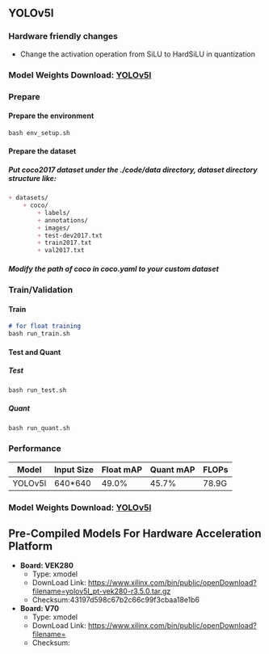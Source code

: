 ## YOLOv5l 

### Hardware friendly changes
- Change the activation operation from SiLU to HardSiLU in quantization

### Model Weights Download: [YOLOv5l](https://www.xilinx.com/bin/public/openDownload?filename=pt_yolov5l_3.5.zip)

### Prepare
#### Prepare the environment
```markdown
bash env_setup.sh
```
#### Prepare the dataset
##### Put coco2017 dataset under the ./code/data directory, dataset directory structure like:
```markdown
+ datasets/
    + coco/
        + labels/
        + annotations/
        + images/
        + test-dev2017.txt 
        + train2017.txt
        + val2017.txt
```
##### Modify the path of coco in coco.yaml to your custom dataset
### Train/Validation
#### Train
```markdown
# for float training
bash run_train.sh 
```
#### Test and Quant
##### Test
```markdown
bash run_test.sh
```
##### Quant
```markdown
bash run_quant.sh
```
### Performance
| Model             | Input Size | Float mAP   | Quant mAP   | FLOPs  |
|-------------------|------------|-------------|-------------|--------|
| YOLOv5l           | 640\*640   | 49.0%       | 45.7%       | 78.9G  |

### Model Weights Download: [YOLOv5l](https://www.xilinx.com/bin/public/openDownload?filename= )

## **Pre-Compiled Models For Hardware Acceleration Platform**

- **Board: VEK280**
  - Type: xmodel
  - DownLoad Link: https://www.xilinx.com/bin/public/openDownload?filename=yolov5l_pt-vek280-r3.5.0.tar.gz
  - Checksum:43197d598c67b2c66c99f3cbaa18e1b6
- **Board: V70**
  - Type: xmodel
  - DownLoad Link: https://www.xilinx.com/bin/public/openDownload?filename=
  - Checksum: 